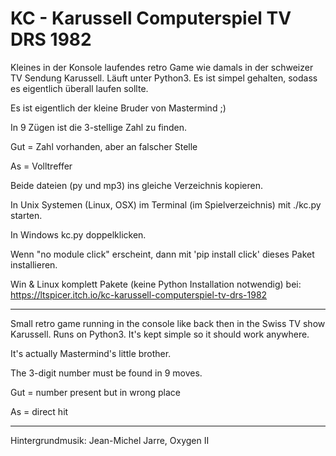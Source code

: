 # KC - Karussell Computerspiel TV DRS 1982

Kleines in der Konsole laufendes retro Game wie damals in der schweizer TV Sendung Karussell.
Läuft unter Python3. Es ist simpel gehalten, sodass es eigentlich überall laufen sollte.

Es ist eigentlich der kleine Bruder von Mastermind ;)

In 9 Zügen ist die 3-stellige Zahl zu finden.

Gut = Zahl vorhanden, aber an falscher Stelle

As = Volltreffer

Beide dateien (py und mp3) ins gleiche Verzeichnis kopieren.

In Unix Systemen (Linux, OSX) im Terminal (im Spielverzeichnis) mit ./kc.py starten.

In Windows kc.py doppelklicken.

Wenn "no module click" erscheint, dann mit 'pip install click' dieses Paket installieren.


Win & Linux komplett Pakete (keine Python Installation notwendig) bei:
https://ltspicer.itch.io/kc-karussell-computerspiel-tv-drs-1982

------------------------------

Small retro game running in the console like back then in the Swiss TV show Karussell. Runs on Python3. It's kept simple so it should work anywhere.

It's actually Mastermind's little brother.

The 3-digit number must be found in 9 moves.

Gut = number present but in wrong place

As = direct hit

------------------------------

Hintergrundmusik: Jean-Michel Jarre, Oxygen II
